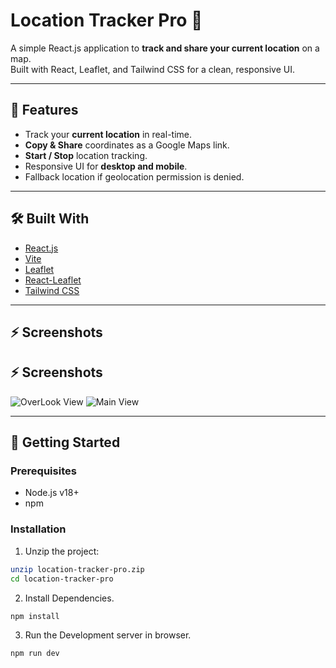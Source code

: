 # Location Tracker Pro 🚀

A simple React.js application to **track and share your current location** on a map.  
Built with React, Leaflet, and Tailwind CSS for a clean, responsive UI.

---

## 🔹 Features

- Track your **current location** in real-time.
- **Copy & Share** coordinates as a Google Maps link.
- **Start / Stop** location tracking.
- Responsive UI for **desktop and mobile**.
- Fallback location if geolocation permission is denied.

---

## 🛠 Built With

- [React.js](https://reactjs.org/)
- [Vite](https://vitejs.dev/)
- [Leaflet](https://leafletjs.com/)
- [React-Leaflet](https://react-leaflet.js.org/)
- [Tailwind CSS](https://tailwindcss.com/)

---

## ⚡ Screenshots

## ⚡ Screenshots

![OverLook View](screenshots/overLook.png)
![Main View](screenshots/mainScreen.png)



---

## 🚀 Getting Started

### Prerequisites

- Node.js v18+  
- npm

### Installation

1. Unzip the project:

```bash
unzip location-tracker-pro.zip
cd location-tracker-pro
```
2. Install Dependencies.

```bash
npm install
```

3. Run the Development server in browser.
   
```bash
npm run dev
```
